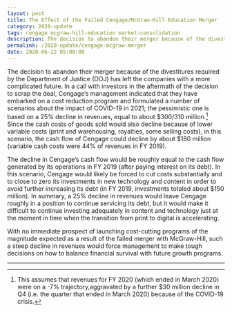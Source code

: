 ```yaml
---
layout: post
title: The Effect of the Failed Cengage/McGraw-Hill Education Merger
category: 2020-update
tags: cengage mcgraw-hill-education market-consolidation
description: The decision to abandon their merger because of the divestitures required by the Department of Justice (DOJ) has left the companies with a more complicated future.
permalink: /2020-update/cengage-mcgraw-merger
date: 2020-06-22 05:00:00
---
```


The decision to abandon their merger because of the divestitures required by the Department of Justice (DOJ) has left the companies with a more complicated future. In a call with investors in the aftermath of the decision to scrap the deal, Cengage’s management indicated that they have embarked on a cost reduction program and formulated a number of scenarios about the impact of COVID-19 in 2021; the pessimistic one is based on a 25% decline in revenues, equal to about $300/310 million.[^8] Since the cash costs of goods sold would also decline because of lower variable costs (print and warehousing, royalties, some selling costs), in this scenario, the cash flow of Cengage could decline by about $180 million (variable cash costs were 44% of revenues in FY 2019).

The decline in Cengage’s cash flow would be roughly equal to the cash flow generated by its operations in FY 2019 (after paying interest on its debt). In this scenario, Cengage would likely be forced to cut costs substantially and to close to zero its investments in new technology and content in order to avoid further increasing its debt (in FY 2019, investments totaled about $150 million). In summary, a 25% decline in revenues would leave Cengage roughly in a position to continue servicing its debt, but it would make it difficult to continue investing adequately in content and technology just at the moment in time when the transition from print to digital is accelerating.

With no immediate prospect of launching cost-cutting programs of the magnitude expected as a result of the failed merger with McGraw-Hill, such a steep decline in revenues would force management to make tough decisions on how to balance financial survival with future growth programs.

***

[^8]: This assumes that revenues for FY 2020 (which ended in March 2020) were on a -7% trajectory,aggravated by a further $30 million decline in Q4 (i.e. the quarter that ended in March 2020) because of the COVID-19 crisis.
